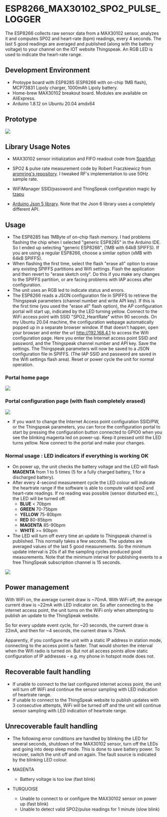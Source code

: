 # ESP8266_MAX30102_SPO2_PULSE_LOGGER

The ESP8266 collects raw sensor data from a MAX30102 
sensor, analyzes it and computes SP02 and heart-rate (bpm) readings, every 4 seconds. 
The last 5 good readings are averaged and published (along with the battery voltage) to your 
channel on the IOT website Thingspeak. An RGB LED is used to indicate the heart-rate range.

## Development Environment

* Protoype board with ESP8285 (ESP8266 with on-chip 1MB flash), MCP73831 Lipoly charger, 1000mAh Lipoly battery.
* Home-brew MAX30102 breakout board. Modules are available on AliExpress.
* Arduino 1.8.12 on Ubuntu 20.04 amdx64

## Prototype

<img src="prototype_hardware.jpg" />

## Library Usage Notes

* MAX30102 sensor initialization and FIFO readout code from 
[Sparkfun](https://github.com/sparkfun/SparkFun_MAX3010x_Sensor_Library)

* SPO2 & pulse rate measurement code by Robert Fraczkiewicz from 
[aromring's repository](https://github.com/aromring/MAX30102_by_RF). I tweaked RF's implementation to use 50Hz sample rate. 

* WiFiManager SSID/password and ThingSpeak configuration magic by [tzapu](https://github.com/tzapu/WiFiManager)

* [Arduino Json 5 library](https://github.com/bblanchon/ArduinoJson/tree/5.x). Note that
the Json 6 library uses a completely different API.

## Usage

* The ESP8285 has 1MByte of on-chip flash memory. I had problems flashing the chip when
I selected "generic ESP8285" in the Arduino IDE. So I ended up selecting "generic ESP8266", 
(1MB with 64kB SPIFFS). If you are
using a regular ESP8266, choose a similar option (xMB with 64kB SPIFFS).
* When flashing the first time, select the flash "erase all" option to erase any existing
SPIFFS partitions and Wifi settings. Flash the application and then revert to "erase sketch only".
Do this if you make any changes to the SPIFFS partition, or are facing problems with IAP access after
configuration.
* The unit uses an RGB led to indicate status and errors.
* The ESP8266 reads a JSON configuration file in SPIFFS to retrieve the Thingspeak
parameters (channel number and write API key). If this is the first time (you used the
"erase all" flash option),
the AP configuration portal will start up, indicated by the LED turning yellow.
Connect to the WiFi access point with SSID "SPO2_HeartRate" within 90 seconds. On my
Ubuntu 20.04 machine, the configuration webpage automatically popped up in a separate browser window.
If that doesn't happen, open your browser and enter the url http://192.168.4.1 to access the Wifi configuration page. Here you enter the 
Internet access point SSID and password, and the Thingspeak channel number and API key.
Save the settings. The Thingspeak parameters will now be saved to a JSON configuration file
in SPIFFS. (The IAP SSID and password are saved in the Wifi settings flash area).
Reset or power cycle the unit for normal operation. 

### Portal home page

<img src="ConfigPortal1.png" />

### Portal configuration page (with flash completely erased)

<img src="ConfigPortal2.png" />

* If you want to change the Internet Access point configuration SSID/PW, or the Thingspeak
parameters, you can force the configuration portal to start by pressing the configuration button
connected to GPIO0 when you see the blinking magenta led on power-up. Keep it pressed until the LED
turns yellow. Now connect to the portal and make your changes.


### Normal usage : LED indicators if everything is working OK

* On power up, the unit checks the battery voltage and the LED will flash **MAGENTA** from 1 to 5 times (5 for
a fully charged battery, 1 for a discharged battery).
* After every 4-second measurement cycle the LED colour will indicate the heartrate range 
if the software is able to compute valid spo2 and heart-rate readings. If no reading was
possible (sensor disturbed etc.), the LED will be turned off.
	* **BLUE**  < 70bpm
	* **GREEN** 70-75bpm
	* **YELLOW** 75-80bpm 
	* **RED**    80-85bpm 
	* **MAGENTA** 85-90bpm 
	* **WHITE** >= 90bpm 
* The LED will turn off every time an update to Thingspeak channel is published. This
normally takes a few seconds. 
The updates are averaged values of the last 5 good measurements. So the minimum update
interval is 20s if all the sampling cycles produced good measurements. Note that the minimum
interval for publishing events to a free ThingSpeak subscription channel is 15 seconds.

<img src="screenshot.png"/>

## Power management

With WiFi on, the average current draw is ~70mA. With WiFi off, the average current draw
is ~22mA with LED indicator on. So after connecting to the internet
access point, the unit turns on the WiFi only when attempting to publish an update to
the ThingSpeak website.

So for every update event cycle, for ~20 seconds, the current draw is 22mA, and then for ~4 seconds, the current draw is 70mA.

Apparently, if you configure the unit with a static IP address in station mode, connecting
to the access point is faster. That would shorten the interval when the Wifi radio
is turned on. But not all access points allow static configuration of IP
addresses - e.g. my phone in hotspot mode does not.

## Recoverable fault handling

* If unable to connect to the last configured internet access point, the unit will
turn off WiFi and continue the sensor sampling with LED indication of heartrate range.
* If unable to connect to the ThingSpeak website to publish updates with 3 consecutive
attempts, WiFi will be turned
off and the unit will continue sensor sampling with LED indication of heartrate range.

## Unrecoverable fault handling

* The following error conditions are handled by blinking the LED for several seconds,
shutdown of the MAX30102 sensor, turn off the LEDs and going into deep sleep mode.
This is done to save battery power. To recover, switch the unit off and on again. The
fault source is indicated by the blinking LED colour.

* MAGENTA
	* Battery voltage is too low (fast blink)
* TURQUOISE 
	* Unable to connect to or configure the MAX30102 sensor on power up (fast blink)
	* Unable to detect valid SPO2/pulse readings for 1 minute (slow blink)




